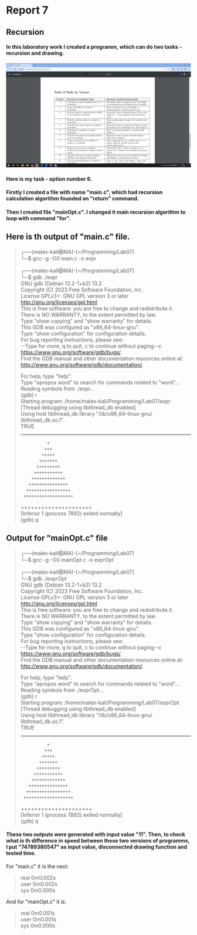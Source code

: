 # Report 7

## Recursion

#### In this laboratory work I created a programm, which can do two tasks - recursion and drawing.
![the foto](assets/1.png)

#### Here is my task - option number 6.

#### Firstly I created a file with name "main.c", which had recursion calculation algorithm founded on "return" command. 
#### Then I created file "mainOpt.c". I changed it main recursion algorithm to loop with command "for".

## Here is th output of "main.c" file.

>┌──(malex-kali㉿MA)-[~/Programming/Lab07]      
>└─$ gcc -g -O0 main.c -o expr
>
>┌──(malex-kali㉿MA)-[~/Programming/Lab07]      
>└─$ gdb ./expr     
GNU gdb (Debian 13.2-1+b2) 13.2     
Copyright (C) 2023 Free Software Foundation, Inc.       
License GPLv3+: GNU GPL version 3 or later <http://gnu.org/licenses/gpl.html>       
This is free software: you are free to change and redistribute it.      
There is NO WARRANTY, to the extent permitted by law.       
Type "show copying" and "show warranty" for details.        
This GDB was configured as "x86_64-linux-gnu".      
Type "show configuration" for configuration details.        
For bug reporting instructions, please see:     
--Type <RET> for more, q to quit, c to continue without paging--c
<https://www.gnu.org/software/gdb/bugs/>.       
Find the GDB manual and other documentation resources online at:
    <http://www.gnu.org/software/gdb/documentation/>.       
>
>For help, type "help".     
Type "apropos word" to search for commands related to "word"...     
Reading symbols from ./expr...      
(gdb) r     
Starting program: /home/malex-kali/Programming/Lab07/expr        
[Thread debugging using libthread_db enabled]       
Using host libthread_db library "/lib/x86_64-linux-gnu/     libthread_db.so.1".     
TRUE        
>
>
>
>----------------------------------------------------- 
>
>
>               +        
>              +++       
>             +++++      
>            +++++++     
>           +++++++++        
>          +++++++++++
>         +++++++++++++      
>        +++++++++++++++       
>       +++++++++++++++++  
>      +++++++++++++++++++     
>    +++++++++++++++++++++    
>[Inferior 1 (process 7892) exited normally]    
>(gdb) q

## Output for "mainOpt.c" file

>┌──(malex-kali㉿MA)-[~/Programming/Lab07]      
>└─$ gcc -g -O0 mainOpt.c -o exprOpt
>
>┌──(malex-kali㉿MA)-[~/Programming/Lab07]      
>└─$ gdb ./exprOpt     
GNU gdb (Debian 13.2-1+b2) 13.2     
Copyright (C) 2023 Free Software Foundation, Inc.       
License GPLv3+: GNU GPL version 3 or later <http://gnu.org/licenses/gpl.html>       
This is free software: you are free to change and redistribute it.      
There is NO WARRANTY, to the extent permitted by law.       
Type "show copying" and "show warranty" for details.        
This GDB was configured as "x86_64-linux-gnu".      
Type "show configuration" for configuration details.        
For bug reporting instructions, please see:     
--Type <RET> for more, q to quit, c to continue without paging--c
<https://www.gnu.org/software/gdb/bugs/>.       
Find the GDB manual and other documentation resources online at:
    <http://www.gnu.org/software/gdb/documentation/>.       
>
>For help, type "help".     
Type "apropos word" to search for commands related to "word"...     
Reading symbols from ./exprOpt...      
(gdb) r     
Starting program: /home/malex-kali/Programming/Lab07/exprOpt        
[Thread debugging using libthread_db enabled]       
Using host libthread_db library "/lib/x86_64-linux-gnu/     libthread_db.so.1".     
TRUE        
>
>
>
>----------------------------------------------------- 
>
>
>               +        
>              +++       
>             +++++      
>            +++++++     
>           +++++++++        
>          +++++++++++
>         +++++++++++++      
>        +++++++++++++++       
>       +++++++++++++++++  
>      +++++++++++++++++++     
>    +++++++++++++++++++++    
>[Inferior 1 (process 7892) exited normally]    
>(gdb) q

#### These two outputs were generated with input value "11". Then, to check what is th difference in speed between these two versions of programms, I put "74789380547" as input value, disconnected drawing function and tested time.
For "main.c" it is the next:
>real    0m0.002s       
>user    0m0.002s       
>sys     0m0.000s


And for "mainOpt.c" it is:
>real    0m0.001s       
>user    0m0.001s       
>sys     0m0.000s       